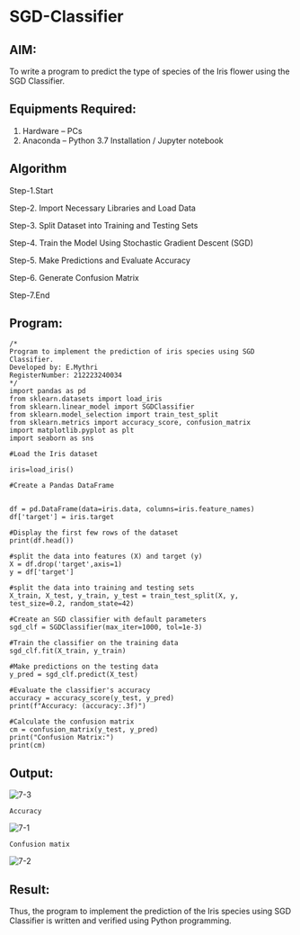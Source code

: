 # SGD-Classifier
## AIM:
To write a program to predict the type of species of the Iris flower using the SGD Classifier.

## Equipments Required:
1. Hardware – PCs
2. Anaconda – Python 3.7 Installation / Jupyter notebook

## Algorithm

Step-1.Start

Step-2. Import Necessary Libraries and Load Data

Step-3. Split Dataset into Training and Testing Sets

Step-4. Train the Model Using Stochastic Gradient Descent (SGD)

Step-5. Make Predictions and Evaluate Accuracy

Step-6. Generate Confusion Matrix

Step-7.End

## Program:
```
/*
Program to implement the prediction of iris species using SGD Classifier.
Developed by: E.Mythri
RegisterNumber: 212223240034 
*/
import pandas as pd
from sklearn.datasets import load_iris
from sklearn.linear_model import SGDClassifier 
from sklearn.model_selection import train_test_split
from sklearn.metrics import accuracy_score, confusion_matrix
import matplotlib.pyplot as plt 
import seaborn as sns

#Load the Iris dataset

iris=load_iris()

#Create a Pandas DataFrame


df = pd.DataFrame(data=iris.data, columns=iris.feature_names)
df['target'] = iris.target

#Display the first few rows of the dataset
print(df.head())

#split the data into features (X) and target (y)
X = df.drop('target',axis=1)
y = df['target']

#split the data into training and testing sets
X_train, X_test, y_train, y_test = train_test_split(X, y, test_size=0.2, random_state=42)

#Create an SGD classifier with default parameters 
sgd_clf = SGDClassifier(max_iter=1000, tol=1e-3)

#Train the classifier on the training data 
sgd_clf.fit(X_train, y_train)

#Make predictions on the testing data
y_pred = sgd_clf.predict(X_test)

#Evaluate the classifier's accuracy
accuracy = accuracy_score(y_test, y_pred)
print(f"Accuracy: (accuracy:.3f)")

#Calculate the confusion matrix 
cm = confusion_matrix(y_test, y_pred)
print("Confusion Matrix:")
print(cm)

```

## Output:
![7-3](https://github.com/user-attachments/assets/61036d27-75a8-4314-b009-38d3655e40cd)
```
Accuracy
```
![7-1](https://github.com/user-attachments/assets/99ac6704-5c90-4205-a87e-483ddf50b8b1)

```
Confusion matix
```
![7-2](https://github.com/user-attachments/assets/b7e6805c-0480-4713-9013-79088f048fe2)



## Result:
Thus, the program to implement the prediction of the Iris species using SGD Classifier is written and verified using Python programming.
